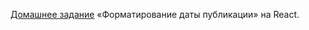 [Домашнее задание](https://github.com/netology-code/ra16-homeworks/tree/master/hoc/time) «Форматирование даты публикации» на React.
